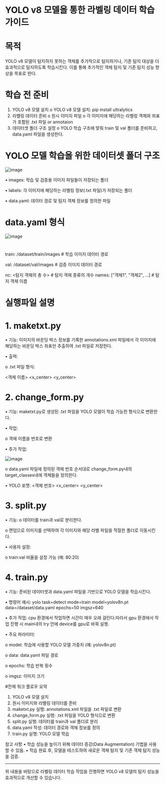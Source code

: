# YOLO v8 모델을 통한 라벨링 데이터 학습 가이드
# 목적
YOLO v8 모델이 탐지하지 못하는 객체를 추가적으로 탐지하거나, 기존 탐지 대상을 더 효과적으로 탐지하도록 학습시킨다. 이를 통해 추가적인 객체 탐지 및 기존 탐지 성능 향상을 목표로 한다.
# 학습 전 준비
1.	YOLO v8 모델 설치
o	YOLO v8 모델 설치: pip install ultralytics
2.	라벨링 데이터 준비
o	원시 이미지 파일
o	각 이미지에 해당하는 라벨링 객체와 좌표가 포함된 .txt 파일 or annotaion
3.	데이터셋 폴더 구조 설정
o	YOLO 학습 구조에 맞춰 train 및 val 폴더를 준비하고, data.yaml 파일을 생성한다.


# YOLO 모델 학습을 위한 데이터셋 폴더 구조
![image](https://github.com/user-attachments/assets/9f624ad6-81b4-44fb-bfba-e36f5291eda4)

•	images: 학습 및 검증용 이미지 파일들이 저장되는 폴더

•	labels: 각 이미지에 해당하는 라벨링 정보(.txt 파일)가 저장되는 폴더

•	data.yaml: 데이터 경로 및 탐지 객체 정보를 정의한 파일

# data.yaml 형식
![image](https://github.com/user-attachments/assets/4cb4fd69-f49f-497b-a437-3a170dfb9fe3)
#
train: /dataset/train/images  # 학습 이미지 데이터 경로 

val: /dataset/val/images      # 검증 이미지 데이터 경로

nc: <탐지 객체의 총 수>      # 탐지 객체 종류의 개수
names: ["객체1", "객체2", ...]  # 탐지 객체 이름
# 실행파일 설명
# 1. maketxt.py
•	기능: 이미지의 바운딩 박스 정보를 기록한 annotations.xml 파일에서 각 이미지에 해당하는 바운딩 박스 좌표만 추출하여 .txt 파일로 저장한다.

•	출력:

o	.txt 파일 형식:

<객체 이름> <x_center> <y_center> <width> <height>

# 2. change_form.py
   
•	기능: maketxt.py로 생성된 .txt 파일을 YOLO 모델이 학습 가능한 형식으로 변환한다.

•	작업:

o	객체 이름을 번호로 변환

•	추가 작업:

![image](https://github.com/user-attachments/assets/4ad74961-a5db-4ce0-a336-5d648758df85)

o	data.yaml 파일에 정의된 객체 번호 순서대로 change_form.py내의 target_classes내에 객체들을 정의한다. 

•	YOLO 포맷: 
<객체 번호> <x_center> <y_center> <width> <height> 

# 3. split.py
•	기능:
o	데이터를 train과 val로 분리한다.

o	랜덤으로 이미지를 선택하여 각 이미지와 해당 라벨 파일을 적절한 폴더로 이동시킨다.

•	사용자 설정:

o	train:val 비율을 설정 가능 (예: 80:20)

# 4. train.py

•	기능: 준비된 데이터셋과 data.yaml 파일을 기반으로 YOLO 모델을 학습시킨다.

•	명령어 예시:
yolo task=detect mode=train model=yolov8n.pt data=/dataset/data.yaml epochs=50 imgsz=640

•	추가 작업: cpu 환경에서 작업하면 시간이 매우 오래 걸린다.따라서 gpu 환경에서 작업 진행 시 main내의 try 안에 device를 gpu로 바꿔 실행.

•	주요 파라미터:

o	model: 학습에 사용할 YOLO 모델 가중치 (예: yolov8n.pt)

o	data: data.yaml 파일 경로

o	epochs: 학습 반복 횟수

o	imgsz: 이미지 크기

#전체 워크 플로우 요약

1.	YOLO v8 모델 설치
3.	원시 이미지와 라벨링 데이터를 준비
5.	maketxt.py 실행: annotations.xml 파일을 .txt 파일로 변환
7.	change_form.py 실행: .txt 파일을 YOLO 형식으로 변환
9.	split.py 실행: 데이터를 train과 val 폴더로 분리	
11.	data.yaml 작성: 데이터 경로와 객체 정보를 정의
13.	train.py 실행: YOLO 모델 학습

참고 사항
•	학습 성능을 높이기 위해 데이터 증강(Data Augmentation) 기법을 사용할 수 있음.
•	학습 완료 후, 모델을 테스트하여 새로운 객체 탐지 및 기존 객체 탐지 성능을 검증.
________________________________________
위 내용을 바탕으로 라벨링 데이터 학습 작업을 진행하면 YOLO v8 모델의 탐지 성능을 효과적으로 개선할 수 있습니다.


